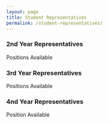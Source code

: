 ```yaml
---
layout: page
title: Student Representatives
permalink: /student-representatives/
---
```


### 2nd Year Representatives

Positions Available

### 3rd Year Representatives

Positions Available

### 4nd Year Representatives

Position Available
